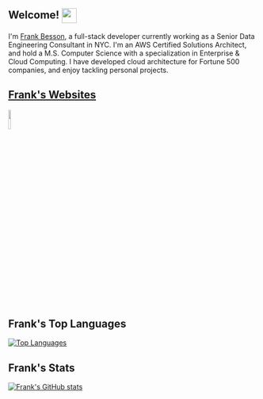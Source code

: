 ## Welcome! <img src="https://frankbesson.com/static/icons/frankbesson.ico" style="width: 30px; height: 30px; text-align: center; vertical-align: middle;">

I'm [Frank Besson]( https://linktr.ee/frankbesson ), a full-stack developer currently working as a Senior Data Engineering Consultant in NYC. I'm an AWS Certified Solutions Architect, and hold a M.S. Computer Science with a specialization in Enterprise & Cloud Computing. I have developed cloud architecture for Fortune 500 companies, and enjoy tackling personal projects.

## [Frank's Websites]( https://linktr.ee/frankbesson )
<img src="https://frankbesson.com/static/images/linktree.svg" style="width:10%;">

## Frank's Top Languages
[![Top Languages](https://github-readme-stats.vercel.app/api/top-langs/?username=frank-besson&layout=compact)](https://github.com/anuraghazra/github-readme-stats)

## Frank's Stats
[![Frank's GitHub stats](https://github-readme-stats.vercel.app/api?username=frank-besson)](https://github.com/anuraghazra/github-readme-stats)
